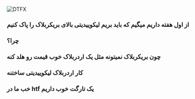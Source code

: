 ![DTFX](https://www.tradingview.com/x/gq0XVwZw/ "DTFX")

### از اول هفته داریم میگیم که باید بریم لیکوییدیتی بالای بریکربلاک را پاک کنیم
### چرا؟
### چون بریکربلاک نمیتونه مثل یک اردربلاک خوب قیمت رو هلد کنه 
### کار اردربلاک لیکوییدیتی ساختنه
### خب ما در htf یک تارگت خوب داریم